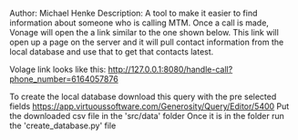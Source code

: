 Author: Michael Henke
Description: A tool to make it easier to find information about someone who is calling MTM. Once a call is made,
Vonage will open the a link similar to the one shown below. This link will open up a page on the server and it will
pull contact information from the local database and use that to get that contacts latest.

Volage link looks like this: http://127.0.0.1:8080/handle-call?phone_number=6164057876

To create the local database download this query with the pre selected fields https://app.virtuoussoftware.com/Generosity/Query/Editor/5400
Put the downloaded csv file in the 'src/data' folder
Once it is in the folder run the 'create_database.py' file
